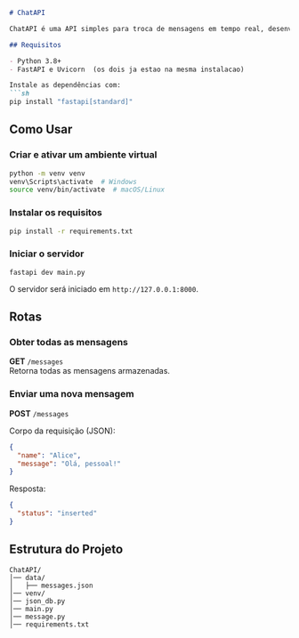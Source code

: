 ```md
# ChatAPI  

ChatAPI é uma API simples para troca de mensagens em tempo real, desenvolvida com FastAPI e utilizando JSON como banco de dados. Com suporte a CORS, pode ser integrada a aplicações web e móveis.  

## Requisitos  

- Python 3.8+  
- FastAPI e Uvicorn  (os dois ja estao na mesma instalacao)

Instale as dependências com:  
```sh
pip install "fastapi[standard]"
```

## Como Usar  

### Criar e ativar um ambiente virtual 
```sh
python -m venv venv  
venv\Scripts\activate  # Windows  
source venv/bin/activate  # macOS/Linux  
```

### Instalar os requisitos  
```sh
pip install -r requirements.txt
```

### Iniciar o servidor  
``` 
fastapi dev main.py
```

O servidor será iniciado em `http://127.0.0.1:8000`.  

## Rotas  

### Obter todas as mensagens  
**GET** `/messages`  
Retorna todas as mensagens armazenadas.  

### Enviar uma nova mensagem  
**POST** `/messages`  

Corpo da requisição (JSON):  
```json
{
  "name": "Alice",
  "message": "Olá, pessoal!"
}
```

Resposta:  
```json
{
  "status": "inserted"
}
```

## Estrutura do Projeto  

```
ChatAPI/
│── data/
│   ├── messages.json
│── venv/
│── json_db.py
│── main.py
│── message.py
│── requirements.txt
```